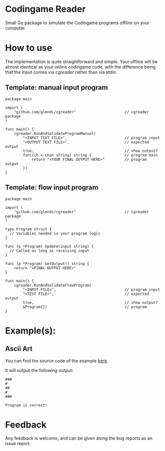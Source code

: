 Codingame Reader
=================

Small Go package to simulate the Codingame programs offline on your computer.

# How to use
The implementation is quite straightforward and simple. Your offline will be almost identical as your online codingame code, with the difference being that the input comes via _cgreader_ rather than via _stdin_.

## Template: manual input program

  ```
  package main

  import (
      "github.com/glendc/cgreader"                      // cgreader package
  )

  func main() {
      cgreader.RunAndValidateProgramManual(
          "<INPUT TEXT FILE>",                          // program input
          "<OUTPUT TEXT FILE>",                         // expected output
          true,                                         // show output?
          func(ch <-chan string) string {               // program main
              return "<YOUR FINAL OUTPUT HERE>"         // program output
          })
  }

  ```
  
## Template: flow input program

  ```
  package main

  import (
	  "github.com/glendc/cgreader"                      // cgreader package
  )

  type Program struct {
  	// Variables needed in your program logic
  }

  func (p *Program) Update(input string) {
  	// Called as long as receiving input
  }

  func (p *Program) GetOutput() string {
	  return "<FINAL OUTPUT HERE>"
  }

  func main() {
	  cgreader.RunAndValidateFlowProgram(
		  "<INPUT FILE>",                               // program input
		  "<TEST FILE>",								// expected output
		  true,											// show output?
		  &Program{})									// program
}

  ```

# Example(s):

## Ascii Art

You can find the source code of the example [here](https://github.com/GlenDC/CodingGame/blob/master/go/ascii_art.go).

It will output the following output:

  ```
  ### 
  #   
  ##  
  #   
  ### 
  
  Program is correct!
  ```

# Feedback

Any feedback is welcome, and can be given along the bug reports as an issue report.

